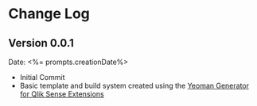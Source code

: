 # Change Log

## Version 0.0.1
Date: <%= prompts.creationDate%>

* Initial Commit
* Basic template and build system created using the [Yeoman Generator for Qlik Sense Extensions](https://github.com/stefanwalther/generator-qsExtension)


